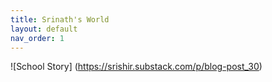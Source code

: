 ```yaml
---
title: Srinath's World
layout: default
nav_order: 1
---
```

![School Story] (https://srishir.substack.com/p/blog-post_30)

